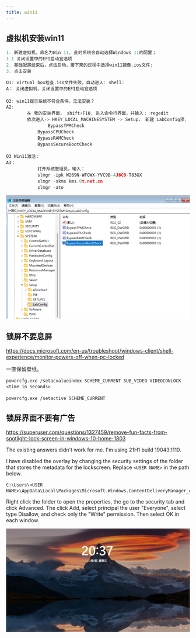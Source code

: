 ```yaml
---
title: win11
---
```


## 虚拟机安装win11

```c
1. 新建虚拟机，命名为Win 11, 此时系统会自动选择Windows 11的配置；
1.1 关闭设置中的EFI启动宣选项
2. 基础配置结束后，点击启动，接下来的过程中选择win11镜像.ios文件;
3. 点击安装 
```

```c
Q1: virtual box检查.iso文件失败，自动进入: shell: 
A： 关闭虚拟机，关闭设置中的EFI启动宣选项

Q2: win11提示系统不符合条件，无法安装？
A2: 
		在 我的安装界面， shift+F10, 进入命令行界面，并输入： regedit
		依次进入-> HKEY_LOCAL_MACHINESYSTEM -> Setup， 新建 LabConfig项, 随后创建4个32位 Dword键值，分为设置为1，以绕过检查：
				BypassTPMCheck
		    BypassCPUCheck
		    BypassRAMCheck
		    BypassSecureBootCheck

Q3 Win11激活：
A3：
			打开系统管理员，输入：
			slmgr -ipk W269N-WFGWX-YVC9B-4J6C9-T83GX
			slmgr -skms kms.0t.net.cn
			slmgr -ato
```

![](assets/Pasted%20image%2020220208195052.png)

## 锁屏不要息屏

https://docs.microsoft.com/en-us/troubleshoot/windows-client/shell-experience/monitor-powers-off-when-pc-locked

一直保留壁纸。

```
powercfg.exe /setacvalueindex SCHEME_CURRENT SUB_VIDEO VIDEOCONLOCK <time in seconds>

powercfg.exe /setactive SCHEME_CURRENT
```

## 锁屏界面不要有广告

https://superuser.com/questions/1327459/remove-fun-facts-from-spotlight-lock-screen-in-windows-10-home-1803

The existing answers didn't work for me. I'm using 21H1 build 19043.1110.

I have disabled the overlay by changing the security settings of the folder that stores the metadata for the lockscreen. Replace `<USER NAME>` in the path below.

```
C:\Users\<USER NAME>\AppData\Local\Packages\Microsoft.Windows.ContentDeliveryManager_cw5n1h2txyewy\LocalState\TargetedContentCache\v3\338387
```

Right click the folder to open the properties, the go to the security tab and click Advanced. The click Add, select principal the user "Everyone", select type Disallow, and check only the "Write" permission. Then select OK in each window.

![](assets/Pasted%20image%2020220209203717.png)